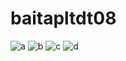 # baitapltdt08
![a](https://github.com/Vinh021202/baitapltdt08/assets/85348174/abd1010a-c72a-4df8-8a0f-4c59fbe643e6)
![b](https://github.com/Vinh021202/baitapltdt08/assets/85348174/1f103c67-6568-4eb2-b6b6-91b85f47221f)
![c](https://github.com/Vinh021202/baitapltdt08/assets/85348174/15d20245-050e-4d33-9246-017e4742b416)
![d](https://github.com/Vinh021202/baitapltdt08/assets/85348174/6de54f8f-5648-423c-ae1c-80e9da74f833)
